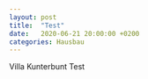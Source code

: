 ```yaml
---
layout: post
title:  "Test"
date:   2020-06-21 20:00:00 +0200
categories: Hausbau
---
```

Villa Kunterbunt Test